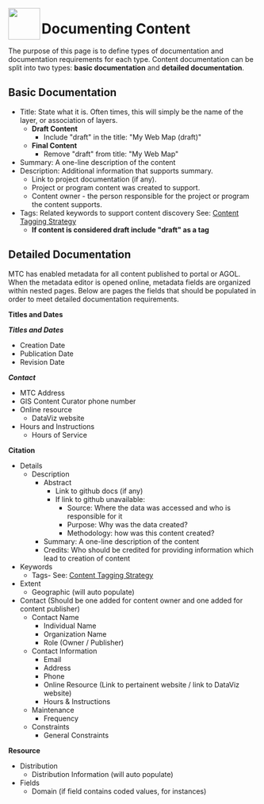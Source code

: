 <a href="url"><img src="http://gis.mtc.ca.gov/mtcimages/mtcgisLogo.png" align="left" height="64" width="64" ></a>

# Documenting Content 

The purpose of this page is to define types of documentation and documentation requirements for each type. Content documentation can be split into two types: **basic documentation** and **detailed documentation**. 

## Basic Documentation 

- Title: State what it is.  Often times, this will simply be the name of the layer, or association of layers.
    - **Draft Content**
        - Include "draft" in the title: "My Web Map (draft)"
    - **Final Content**
        - Remove "draft" from title: "My Web Map"
- Summary: A one-line description of the content
- Description: Additional information that supports summary. 
    - Link to project documentation (if any). 
    - Project or program content was created to support.  
    - Content owner - the person responsible for the project or program the content supports. 
- Tags: Related keywords to support content discovery See: [Content Tagging Strategy](https://mtcdrive.app.box.com/file/198480762097)
    - **If content is considered draft include "draft" as a tag** 

## Detailed Documentation

MTC has enabled metadata for all content published to portal or AGOL. When the metadata editor is opened online, metadata fields are organized within nested pages. Below are pages the fields that should be populated in order to meet detailed documentation requirements. 

**Titles and Dates** 

***Titles and Dates***

- Creation Date
- Publication Date
- Revision Date 

***Contact***

- MTC Address
- GIS Content Curator phone number
- Online resource
    - DataViz website 
- Hours and Instructions
    - Hours of Service 

**Citation**

- Details
    - Description
        - Abstract
            - Link to github docs (if any)
            - If link to github unavailable: 
                - Source: Where the data was accessed and who is responsible for it
                - Purpose: Why was the data created? 
                - Methodology: how was this content created?
        - Summary: A one-line description of the content
        - Credits: Who should be credited for providing information which lead to creation of content 
- Keywords
    - Tags- See: [Content Tagging Strategy](https://mtcdrive.app.box.com/file/198480762097)
- Extent
    - Geographic (will auto populate)
- Contact (Should be one added for content owner and one added for content publisher)
    - Contact Name
        - Individual Name
        - Organization Name
        - Role (Owner / Publisher)
    - Contact Information 
        - Email 
        - Address
        - Phone
        - Online Resource (Link to pertainent website / link to DataViz website)
        - Hours & Instructions
   - Maintenance 
       - Frequency
   - Constraints
       - General Constraints 

**Resource**

- Distribution
    - Distribution Information (will auto populate) 
- Fields
    - Domain (if field contains coded values, for instances)





